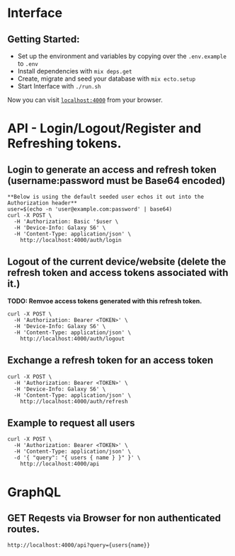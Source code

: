 # Interface

## Getting Started:
  * Set up the environment and variables by copying over the `.env.example` to `.env`
  * Install dependencies with `mix deps.get`
  * Create, migrate and seed your database with `mix ecto.setup`
  * Start Interface with `./run.sh`

Now you can visit [`localhost:4000`](http://localhost:4000/graphiql) from your browser.

# API - Login/Logout/Register and Refreshing tokens.

## Login to generate an access and refresh token (username:password must be Base64 encoded)
```
**Below is using the default seeded user echos it out into the Authorization header**
user=$(echo -n 'user@example.com:password' | base64)
curl -X POST \
  -H 'Authorization: Basic '$user \
  -H 'Device-Info: Galaxy S6' \
  -H 'Content-Type: application/json' \
    http://localhost:4000/auth/login
```

## Logout of the current device/website (delete the refresh token and access tokens associated with it.)
**TODO: Remvoe access tokens generated with this refresh token.**
```
curl -X POST \
  -H 'Authorization: Bearer <TOKEN>' \
  -H 'Device-Info: Galaxy S6' \
  -H 'Content-Type: application/json' \
    http://localhost:4000/auth/logout
```

## Exchange a refresh token for an access token
```
curl -X POST \
  -H 'Authorization: Bearer <TOKEN>' \
  -H 'Device-Info: Galaxy S6' \
  -H 'Content-Type: application/json' \
    http://localhost:4000/auth/refresh
```

## Example to request all users
```
curl -X POST \
  -H 'Authorization: Bearer <TOKEN>' \
  -H 'Content-Type: application/json' \
  -d '{ "query": "{ users { name } }" }' \
    http://localhost:4000/api
```

# GraphQL

## GET Reqests via Browser for non authenticated routes.
```
http://localhost:4000/api?query={users{name}}
```
